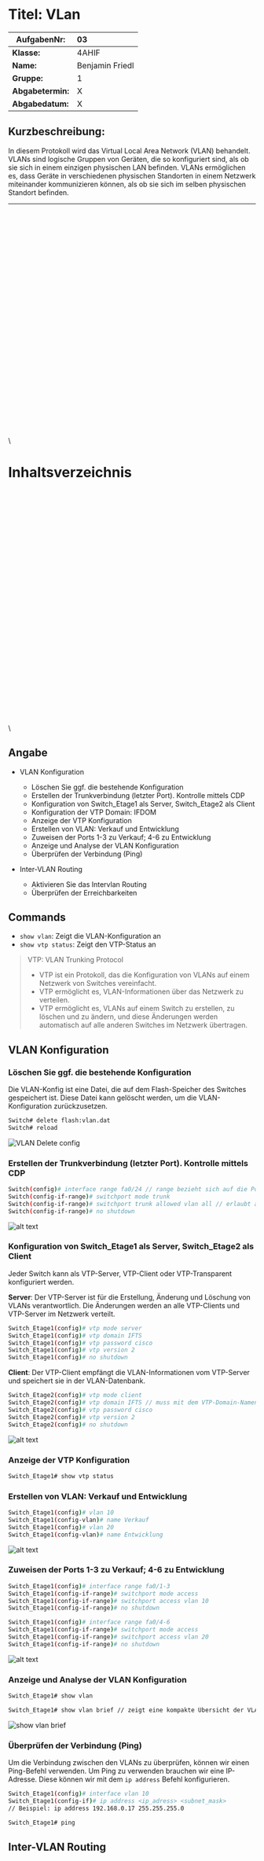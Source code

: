 

# **Titel: VLan**

| **AufgabenNr:** | 03 |
|---|:---|
| **Klasse:** | 4AHIF |
| **Name:** | Benjamin Friedl |
| **Gruppe:** | 1 |
| **Abgabetermin:** | X |
| **Abgabedatum:** | X |

## **Kurzbeschreibung:**

In diesem Protokoll wird das Virtual Local Area Network (VLAN) behandelt. VLANs sind logische Gruppen von Geräten, die so konfiguriert sind, als ob sie sich in einem einzigen physischen LAN befinden. VLANs ermöglichen es, dass Geräte in verschiedenen physischen Standorten in einem Netzwerk miteinander kommunizieren können, als ob sie sich im selben physischen Standort befinden.

---
\
\
\
\
\
\
\
\
\
\
\
\
\
\
\
\
\
\
\
\
\
\
\
\
\
\
\
\

# Inhaltsverzeichnis


\
\
\
\
\
\
\
\
\
\
\
\
\
\
\
\
\
\
\
\
\
\
\
\
\
\
\
\
\

## Angabe

- VLAN Konfiguration
  - Löschen Sie ggf. die bestehende Konfiguration
  - Erstellen der Trunkverbindung (letzter Port). Kontrolle mittels CDP
  - Konfiguration von Switch_Etage1 als Server, Switch_Etage2 als Client
  - Konfiguration der VTP Domain: IFDOM
  - Anzeige der VTP Konfiguration
  - Erstellen von VLAN: Verkauf und Entwicklung
  - Zuweisen der Ports 1-3 zu Verkauf; 4-6 zu Entwicklung
  - Anzeige und Analyse der VLAN Konfiguration
  - Überprüfen der Verbindung (Ping)

- Inter-VLAN Routing
  - Aktivieren Sie das Intervlan Routing
  - Überprüfen der Erreichbarkeiten

## Commands

- `show vlan`: Zeigt die VLAN-Konfiguration an
- `show vtp status`: Zeigt den VTP-Status an

> VTP: VLAN Trunking Protocol
>
> - VTP ist ein Protokoll, das die Konfiguration von VLANs auf einem Netzwerk von Switches vereinfacht.
> - VTP ermöglicht es, VLAN-Informationen über das Netzwerk zu verteilen.
> - VTP ermöglicht es, VLANs auf einem Switch zu erstellen, zu löschen und zu ändern, und diese Änderungen werden automatisch auf alle anderen Switches im Netzwerk übertragen.

## VLAN Konfiguration

### Löschen Sie ggf. die bestehende Konfiguration

Die VLAN-Konfig ist eine Datei, die auf dem Flash-Speicher des Switches gespeichert ist. Diese Datei kann gelöscht werden, um die VLAN-Konfiguration zurückzusetzen.

```bash
Switch# delete flash:vlan.dat
Switch# reload
```

![VLAN Delete config](vlan-delete-config.png)

### Erstellen der Trunkverbindung (letzter Port). Kontrolle mittels CDP

```bash
Switch(config)# interface range fa0/24 // range bezieht sich auf die Ports 24-48
Switch(config-if-range)# switchport mode trunk
Switch(config-if-range)# switchport trunk allowed vlan all // erlaubt alle VLANs
Switch(config-if-range)# no shutdown
```

![alt text](image-10.png)

### Konfiguration von Switch_Etage1 als Server, Switch_Etage2 als Client

Jeder Switch kann als VTP-Server, VTP-Client oder VTP-Transparent konfiguriert werden.

**Server**: Der VTP-Server ist für die Erstellung, Änderung und Löschung von VLANs verantwortlich. Die Änderungen werden an alle VTP-Clients und VTP-Server im Netzwerk verteilt.

```bash
Switch_Etage1(config)# vtp mode server
Switch_Etage1(config)# vtp domain IFTS
Switch_Etage1(config)# vtp password cisco
Switch_Etage1(config)# vtp version 2
Switch_Etage1(config)# no shutdown
```


**Client**: Der VTP-Client empfängt die VLAN-Informationen vom VTP-Server und speichert sie in der VLAN-Datenbank.

```bash
Switch_Etage2(config)# vtp mode client
Switch_Etage2(config)# vtp domain IFTS // muss mit dem VTP-Domain-Namen des VTP-Servers übereinstimmen
Switch_Etage2(config)# vtp password cisco
Switch_Etage2(config)# vtp version 2
Switch_Etage2(config)# no shutdown
```

![alt text](image-11.png)

### Anzeige der VTP Konfiguration

```bash
Switch_Etage1# show vtp status
```

### Erstellen von VLAN: Verkauf und Entwicklung

```bash
Switch_Etage1(config)# vlan 10
Switch_Etage1(config-vlan)# name Verkauf
Switch_Etage1(config)# vlan 20
Switch_Etage1(config-vlan)# name Entwicklung
```

![alt text](image-12.png)


### Zuweisen der Ports 1-3 zu Verkauf; 4-6 zu Entwicklung

```bash
Switch_Etage1(config)# interface range fa0/1-3
Switch_Etage1(config-if-range)# switchport mode access
Switch_Etage1(config-if-range)# switchport access vlan 10
Switch_Etage1(config-if-range)# no shutdown
```

```bash
Switch_Etage1(config)# interface range fa0/4-6
Switch_Etage1(config-if-range)# switchport mode access
Switch_Etage1(config-if-range)# switchport access vlan 20
Switch_Etage1(config-if-range)# no shutdown
```

![alt text](image-13.png)

### Anzeige und Analyse der VLAN Konfiguration

```bash
Switch_Etage1# show vlan
```

```bash
Switch_Etage1# show vlan brief // zeigt eine kompakte Übersicht der VLAN-Konfiguration
```

![show vlan brief](image-14.png)

### Überprüfen der Verbindung (Ping)

Um die Verbindung zwischen den VLANs zu überprüfen, können wir einen Ping-Befehl verwenden.
Um Ping zu verwenden brauchen wir eine IP-Adresse. Diese können wir mit dem `ip address` Befehl konfigurieren.

```bash
Switch_Etage1(config)# interface vlan 10
Switch_Etage1(config-if)# ip address <ip_adress> <subnet_mask>
// Beispiel: ip address 192.168.0.17 255.255.255.0
```

```bash
Switch_Etage1# ping
```

## Inter-VLAN Routing
